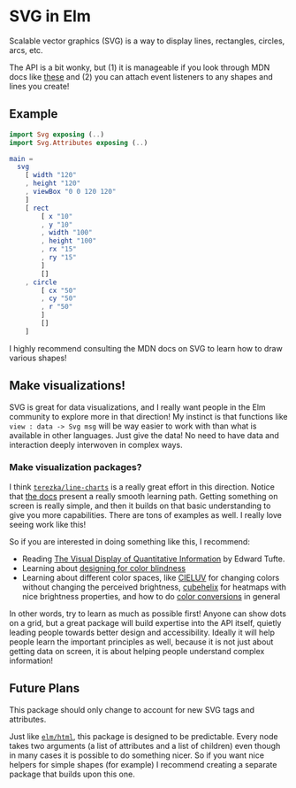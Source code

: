 # SVG in Elm

Scalable vector graphics (SVG) is a way to display lines, rectangles, circles, arcs, etc.

The API is a bit wonky, but (1) it is manageable if you look through MDN docs like [these](https://developer.mozilla.org/en-US/docs/Web/SVG/Element/rect) and (2) you can attach event listeners to any shapes and lines you create!


## Example

```elm
import Svg exposing (..)
import Svg.Attributes exposing (..)

main =
  svg
    [ width "120"
    , height "120"
    , viewBox "0 0 120 120"
    ]
    [ rect
        [ x "10"
        , y "10"
        , width "100"
        , height "100"
        , rx "15"
        , ry "15"
        ]
        []
    , circle
        [ cx "50"
        , cy "50"
        , r "50"
        ]
        []
    ]
```

I highly recommend consulting the MDN docs on SVG to learn how to draw various shapes!


## Make visualizations!

SVG is great for data visualizations, and I really want people in the Elm community to explore more in that direction! My instinct is that functions like `view : data -> Svg msg` will be way easier to work with than what is available in other languages. Just give the data! No need to have data and interaction deeply interwoven in complex ways.

### Make visualization packages?

I think [`terezka/line-charts`](https://terezka.github.io/line-charts/) is a really great effort in this direction. Notice that [the docs](http://package.elm-lang.org/packages/terezka/line-charts/1.0.0/LineChart) present a really smooth learning path. Getting something on screen is really simple, and then it builds on that basic understanding to give you more capabilities. There are tons of examples as well. I really love seeing work like this!

So if you are interested in doing something like this, I recommend:

- Reading [The Visual Display of Quantitative Information](https://www.edwardtufte.com/tufte/books_vdqi) by Edward Tufte.
- Learning about [designing for color blindness](http://www.alanzucconi.com/2015/12/16/color-blindness/)
- Learning about different color spaces, like [CIELUV](https://en.wikipedia.org/wiki/CIELUV) for changing colors without changing the perceived brightness, [cubehelix](https://www.mrao.cam.ac.uk/~dag/CUBEHELIX/) for heatmaps with nice brightness properties, and how to do [color conversions](https://www.cs.rit.edu/~ncs/color/t_convert.html) in general

In other words, try to learn as much as possible first! Anyone can show dots on a grid, but a great package will build expertise into the API itself, quietly leading people towards better design and accessibility. Ideally it will help people learn the important principles as well, because it is not just about getting data on screen, it is about helping people understand complex information!


## Future Plans

This package should only change to account for new SVG tags and attributes.

Just like [`elm/html`](https://package.elm-lang.org/packages/elm/html/latest), this package is designed to be predictable. Every node takes two arguments (a list of attributes and a list of children) even though in many cases it is possible to do something nicer. So if you want nice helpers for simple shapes (for example) I recommend creating a separate package that builds upon this one.
